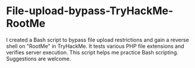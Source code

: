 # File-upload-bypass-TryHackMe-RootMe
I created a Bash script to bypass file upload restrictions and gain a reverse shell on "RootMe" in TryHackMe. It tests various PHP file extensions and verifies server execution. This script helps me practice Bash scripting. Suggestions are welcome.
